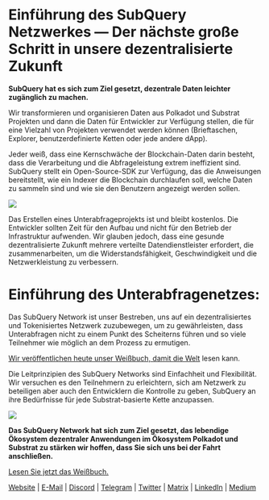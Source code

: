 # Einführung des SubQuery Netzwerkes — Der nächste große Schritt in unsere dezentralisierte Zukunft


**SubQuery hat es sich zum Ziel gesetzt, dezentrale Daten leichter zugänglich zu machen.**

Wir transformieren und organisieren Daten aus Polkadot und Substrat Projekten und dann die Daten für Entwickler zur Verfügung stellen, die für eine Vielzahl von Projekten verwendet werden können (Brieftaschen, Explorer, benutzerdefinierte Ketten oder jede andere dApp).

Jeder weiß, dass eine Kernschwäche der Blockchain-Daten darin besteht, dass die Verarbeitung und die Abfrageleistung extrem ineffizient sind. SubQuery stellt ein Open-Source-SDK zur Verfügung, das die Anweisungen bereitstellt, wie ein Indexer die Blockchain durchlaufen soll, welche Daten zu sammeln sind und wie sie den Benutzern angezeigt werden sollen.

![](https://miro.medium.com/max/700/1*0l37MKpDk2ahHsqDUBxbjw.png)

Das Erstellen eines Unterabfrageprojekts ist und bleibt kostenlos. Die Entwickler sollten Zeit für den Aufbau und nicht für den Betrieb der Infrastruktur aufwenden. Wir glauben jedoch, dass eine gesunde dezentralisierte Zukunft mehrere verteilte Datendienstleister erfordert, die zusammenarbeiten, um die Widerstandsfähigkeit, Geschwindigkeit und die Netzwerkleistung zu verbessern.

# Einführung des Unterabfragenetzes:

Das SubQuery Network ist unser Bestreben, uns auf ein dezentralisiertes und Tokenisiertes Netzwerk zuzubewegen, um zu gewährleisten, dass Unterabfragen nicht zu einem Punkt des Scheiterns führen und so viele Teilnehmer wie möglich an dem Prozess zu ermutigen.

[Wir veröffentlichen heute unser Weißbuch, damit die Welt](https://static.subquery.network/whitepaper.pdf) lesen kann.

Die Leitprinzipien des SubQuery Networks sind Einfachheit und Flexibilität. Wir versuchen es den Teilnehmern zu erleichtern, sich am Netzwerk zu beteiligen aber auch den Entwicklern die Kontrolle zu geben, SubQuery an ihre Bedürfnisse für jede Substrat-basierte Kette anzupassen.

![](https://miro.medium.com/max/700/1*5E_eIJBTvHI7W24ib_Syvw.png)

**Das SubQuery Network hat sich zum Ziel gesetzt, das lebendige Ökosystem dezentraler Anwendungen im Ökosystem Polkadot und Substrat zu stärken wir hoffen, dass Sie sich uns bei der Fahrt anschließen.**

[Lesen Sie jetzt das Weißbuch.](https://static.subquery.network/whitepaper.pdf)

[Website](https://subquery.network/) | [E-Mail](mailto:hello@subquery.network) | [Discord](https://discord.com/invite/78zg8aBSMG) | [Telegram](https://t.me/subquerynetwork) | [Twitter](https://twitter.com/subquerynetwork) | [Matrix](https://matrix.to/#/#subquery:matrix.org) | [LinkedIn](https://www.linkedin.com/company/subquery) | [Medium](https://subquery.medium.com/)